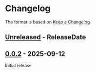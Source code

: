 # Changelog

The format is based on [Keep a Changelog].

[Keep a Changelog]: http://keepachangelog.com/en/1.0.0/

<!-- next-header -->
## [Unreleased] - ReleaseDate

## [0.0.2] - 2025-09-12

Initial release

<!-- next-url -->
[Unreleased]: https://github.com/assert-rs/libtest2/compare/json-write-v0.0.2...HEAD
[0.0.2]: https://github.com/toml-rs/toml/compare/06332279463f17447e1218c834078535b5ed9ebd...json-write-v0.0.2
